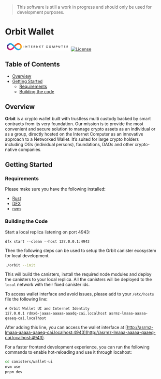> This software is still a work in progress and should only be used for development purposes.

# Orbit Wallet

[![Internet Computer](./docs/internet-computer-logo.jpg)](https://internetcomputer.org)
[![License](https://img.shields.io/badge/license-Apache%202.0-blue.svg?style=for-the-badge)](./LICENSE)

## Table of Contents

- [Overview](#overview)
- [Getting Started](#getting-started)
  - [Requirements](#requirements)
  - [Building the code](#building-the-code)

## Overview

**Orbit** is a crypto wallet built with trustless multi custody backed by smart contracts from its very foundation. Our mission is to provide the most convenient and secure solution to manage crypto assets as an individual or as a group, directly hosted on the Internet Computer as an innovative approach to a Networked Wallet. It’s suited for large crypto holders including OGs (individual persons), foundations, DAOs and other crypto-native companies.

## Getting Started

### Requirements

Please make sure you have the following installed:

- [Rust](https://www.rust-lang.org/learn/get-started)
- [DFX](https://internetcomputer.org/docs/current/developer-docs/setup/install)
- [nvm](https://github.com/nvm-sh/nvm)

### Building the Code

Start a local replica listening on port 4943:

```
dfx start --clean --host 127.0.0.1:4943
```

Then the following steps can be used to setup the Orbit canister ecosystem for local development.

```bash
./orbit --init
```

This will build the canisters, install the required node modules and deploy the canisters to your local replica. All the canisters will be deployed to the `local` network with their fixed canister ids.

To access wallet interface and avoid issues, please add to your `/etc/hosts` file the following line:

```
# Orbit Wallet UI and Internet Identity
127.0.0.1 rdmx6-jaaaa-aaaaa-aaadq-cai.localhost asrmz-lmaaa-aaaaa-qaaeq-cai.localhost
```

After adding this line, you can access the wallet interface at [http://asrmz-lmaaa-aaaaa-qaaeq-cai.localhost:4943](http://asrmz-lmaaa-aaaaa-qaaeq-cai.localhost:4943).

For a faster frontend development experience, you can run the following commands to enable hot-reloading and use it through locahost:

```bash
cd canisters/wallet-ui
nvm use
pnpm dev
```

